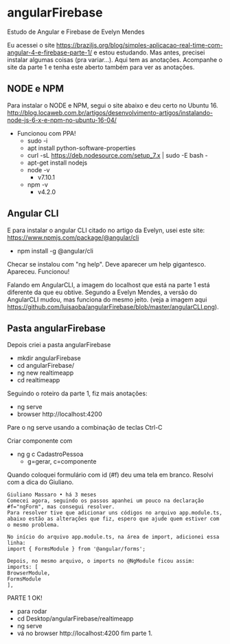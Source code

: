 # angularFirebase
Estudo de Angular e Firebase de Evelyn Mendes

Eu acessei o site https://braziljs.org/blog/simples-aplicacao-real-time-com-angular-4-e-firebase-parte-1/ e estou estudando. Mas antes, precisei instalar algumas coisas (pra variar...). Aqui tem as anotações. Acompanhe o site da parte 1 e tenha este aberto também para ver as anotações.

## NODE e NPM
Para instalar o NODE e NPM, segui o site abaixo e deu certo no Ubuntu 16.
http://blog.locaweb.com.br/artigos/desenvolvimento-artigos/instalando-node-js-6-x-e-npm-no-ubuntu-16-04/
- Funcionou com PPA!
  - sudo -i
  - apt install python-software-properties
  - curl -sL https://deb.nodesource.com/setup_7.x | sudo -E bash -
  - apt-get install nodejs
  - node -v
    - v7.10.1
  - npm -v
    - v4.2.0

## Angular CLI
E para instalar o angular CLI citado no artigo da Evelyn, usei este site:
https://www.npmjs.com/package/@angular/cli
- npm install -g @angular/cli

Checar se instalou com "ng help". Deve aparecer um help gigantesco. Apareceu. Funcionou!

Falando em AngularCLI, a imagem do localhost que está na parte 1 está diferente da que eu obtive. Segundo a Evelyn Mendes, a versão do AngularCLI mudou, mas funciona do mesmo jeito. (veja a imagem aqui https://github.com/luisaoba/angularFirebase/blob/master/angularCLI.png).


## Pasta angularFirebase
Depois criei a pasta angularFirebase
- mkdir angularFirebase
- cd angularFirebase/
- ng new realtimeapp
- cd realtimeapp


Seguindo o roteiro da parte 1, fiz mais anotações:
- ng serve
- browser http://localhost:4200

Pare o ng serve usando a combinação de teclas Ctrl-C

Criar componente com
- ng g c CadastroPessoa
  - g=gerar, c=componente

Quando coloquei formulário com id (#f) deu uma tela em branco. Resolvi com a dica do Giuliano.

    Giuliano Massaro • há 3 meses
    Comecei agora, seguindo os passos apanhei um pouco na declaração #f="ngForm", mas consegui resolver.
    Para resolver tive que adicionar uns códigos no arquivo app.module.ts, abaixo estão as alterações que fiz, espero que ajude quem estiver com o mesmo problema.

    No início do arquivo app.module.ts, na área de import, adicionei essa linha:
    import { FormsModule } from '@angular/forms';

    Depois, no mesmo arquivo, o imports no @NgModule ficou assim:
    imports: [
    BrowserModule,
    FormsModule
    ],

PARTE 1 OK!
- para rodar
- cd Desktop/angularFirebase/realtimeapp
- ng serve
- vá no browser http://localhost:4200
fim parte 1.

